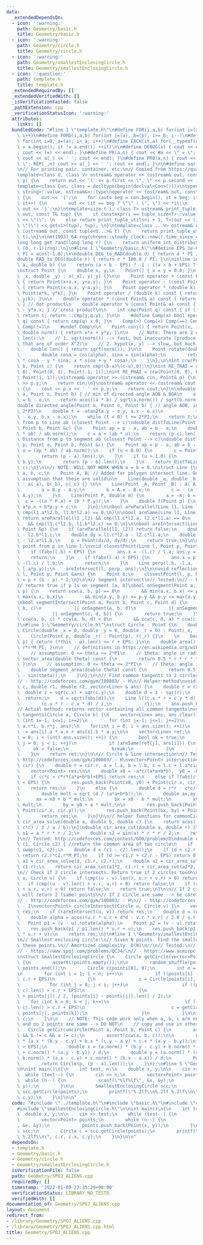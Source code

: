 ```yaml
---
data:
  _extendedDependsOn:
  - icon: ':warning:'
    path: Geometry/basic.h
    title: Geometry/basic.h
  - icon: ':warning:'
    path: Geometry/circle.h
    title: Geometry/circle.h
  - icon: ':warning:'
    path: Geometry/smallestEnclosingCircle.h
    title: Geometry/smallestEnclosingCircle.h
  - icon: ':question:'
    path: template.h
    title: template.h
  _extendedRequiredBy: []
  _extendedVerifiedWith: []
  _isVerificationFailed: false
  _pathExtension: cpp
  _verificationStatusIcon: ':warning:'
  attributes:
    links: []
  bundledCode: "#line 1 \"template.h\"\n#define FOR(i,a,b) for(int i=(a),_b=(b); i<=_b;\
    \ i++)\n#define FORD(i,a,b) for(int i=(a),_b=(b); i>=_b; i--)\n#define REP(i,a)\
    \ for(int i=0,_a=(a); i<_a; i++)\n#define EACH(it,a) for(__typeof(a.begin()) it\
    \ = a.begin(); it != a.end(); ++it)\n\n#define DEBUG(x) { cout << #x << \" = \"\
    ; cout << (x) << endl; }\n#define PR(a,n) { cout << #a << \" = \"; FOR(_,1,n)\
    \ cout << a[_] << ' '; cout << endl; }\n#define PR0(a,n) { cout << #a << \" =\
    \ \"; REP(_,n) cout << a[_] << ' '; cout << endl; }\n\n#define sqr(x) ((x) * (x))\n\
    \n// For printing pair, container, etc.\n// Copied from https://quangloc99.github.io/2021/07/30/my-CP-debugging-template.html\n\
    template<class U, class V> ostream& operator << (ostream& out, const pair<U, V>&\
    \ p) {\n    return out << '(' << p.first << \", \" << p.second << ')';\n}\n\n\
    template<class Con, class = decltype(begin(declval<Con>()))>\ntypename enable_if<!is_same<Con,\
    \ string>::value, ostream&>::type\noperator << (ostream& out, const Con& con)\
    \ {\n    out << '{';\n    for (auto beg = con.begin(), it = beg; it != con.end();\
    \ it++) {\n        out << (it == beg ? \"\" : \", \") << *it;\n    }\n    return\
    \ out << '}';\n}\ntemplate<size_t i, class T> ostream& print_tuple_utils(ostream&\
    \ out, const T& tup) {\n    if constexpr(i == tuple_size<T>::value) return out\
    \ << \")\"; \n    else return print_tuple_utils<i + 1, T>(out << (i ? \", \" :\
    \ \"(\") << get<i>(tup), tup); \n}\ntemplate<class ...U> ostream& operator <<\
    \ (ostream& out, const tuple<U...>& t) {\n    return print_tuple_utils<0, tuple<U...>>(out,\
    \ t);\n}\n\nmt19937_64 rng(chrono::steady_clock::now().time_since_epoch().count());\n\
    long long get_rand(long long r) {\n    return uniform_int_distribution<long long>\
    \ (0, r-1)(rng);\n}\n#line 1 \"Geometry/basic.h\"\n#define EPS 1e-6\nconst double\
    \ PI = acos(-1.0);\n\ndouble DEG_to_RAD(double d) { return d * PI / 180.0; }\n\
    double RAD_to_DEG(double r) { return r * 180.0 / PI; }\n\ninline int cmp(double\
    \ a, double b) {\n    return (a < b - EPS) ? -1 : ((a > b + EPS) ? 1 : 0);\n}\n\
    \nstruct Point {\n    double x, y;\n    Point() { x = y = 0.0; }\n    Point(double\
    \ _x, double _y) : x(_x), y(_y) {}\n\n    Point operator + (const Point& a) const\
    \ { return Point(x+a.x, y+a.y); }\n    Point operator - (const Point& a) const\
    \ { return Point(x-a.x, y-a.y); }\n    Point operator * (double k) const { return\
    \ Point(x*k, y*k); }\n    Point operator / (double k) const { return Point(x/k,\
    \ y/k); }\n\n    double operator * (const Point& a) const { return x*a.x + y*a.y;\
    \ } // dot product\n    double operator % (const Point& a) const { return x*a.y\
    \ - y*a.x; } // cross product\n\n    int cmp(Point q) const { if (int t = ::cmp(x,q.x))\
    \ return t; return ::cmp(y,q.y); }\n\n    #define Comp(x) bool operator x (Point\
    \ q) const { return cmp(q) x 0; }\n    Comp(>) Comp(<) Comp(==) Comp(>=) Comp(<=)\
    \ Comp(!=)\n    #undef Comp\n\n    Point conj() { return Point(x, -y); }\n   \
    \ double norm() { return x*x + y*y; }\n\n    // Note: There are 2 ways for implementing\
    \ len():\n    // 1. sqrt(norm()) --> fast, but inaccurate (produce some values\
    \ that are of order X^2)\n    // 2. hypot(x, y) --> slow, but much more accurate\n\
    \    double len() { return sqrt(norm()); }\n\n    Point rotate(double alpha) {\n\
    \        double cosa = cos(alpha), sina = sin(alpha);\n        return Point(x\
    \ * cosa - y * sina, x * sina + y * cosa);\n    }\n};\n\nint ccw(Point a, Point\
    \ b, Point c) {\n    return cmp((b-a)%(c-a),0);\n}\nint RE_TRAI = ccw(Point(0,\
    \ 0), Point(0, 1), Point(-1, 1));\nint RE_PHAI = ccw(Point(0, 0), Point(0, 1),\
    \ Point(1, 1));\nistream& operator >> (istream& cin, Point& p) {\n    cin >> p.x\
    \ >> p.y;\n    return cin;\n}\nostream& operator << (ostream& cout, Point& p)\
    \ {\n    cout << p.x << ' ' << p.y;\n    return cout;\n}\n\ndouble angle(Point\
    \ a, Point o, Point b) { // min of directed angle AOB & BOA\n    a = a - o; b\
    \ = b - o;\n    return acos((a * b) / sqrt(a.norm()) / sqrt(b.norm()));\n}\n\n\
    double directed_angle(Point a, Point o, Point b) { // angle AOB, in range [0,\
    \ 2*PI)\n    double t = -atan2(a.y - o.y, a.x - o.x)\n            + atan2(b.y\
    \ - o.y, b.x - o.x);\n    while (t < 0) t += 2*PI;\n    return t;\n}\n\n// Distance\
    \ from p to Line ab (closest Point --> c)\ndouble distToLine(Point p, Point a,\
    \ Point b, Point &c) {\n    Point ap = p - a, ab = b - a;\n    double u = (ap\
    \ * ab) / ab.norm();\n    c = a + (ab * u);\n    return (p-c).len();\n}\n\n//\
    \ Distance from p to segment ab (closest Point --> c)\ndouble distToLineSegment(Point\
    \ p, Point a, Point b, Point &c) {\n    Point ap = p - a, ab = b - a;\n    double\
    \ u = (ap * ab) / ab.norm();\n    if (u < 0.0) {\n        c = Point(a.x, a.y);\n\
    \        return (p - a).len();\n    }\n    if (u > 1.0) {\n        c = Point(b.x,\
    \ b.y);\n        return (p - b).len();\n    }\n    return distToLine(p, a, b,\
    \ c);\n}\n\n// NOTE: WILL NOT WORK WHEN a = b = 0.\nstruct Line {\n    double\
    \ a, b, c;\n    Point A, B; // Added for polygon intersect line. Do not rely on\
    \ assumption that these are valid\n\n    Line(double _a, double _b, double _c)\
    \ : a(_a), b(_b), c(_c) {} \n\n    Line(Point _A, Point _B) : A(_A), B(_B) {\n\
    \        a = B.y - A.y;\n        b = A.x - B.x;\n        c = - (a * A.x + b *\
    \ A.y);\n    }\n    Line(Point P, double m) {\n        a = -m; b = 1;\n      \
    \  c = -((a * P.x) + (b * P.y));\n    }\n    double f(Point p) {\n        return\
    \ a*p.x + b*p.y + c;\n    }\n};\n\nbool areParallel(Line l1, Line l2) {\n    return\
    \ cmp(l1.a*l2.b, l1.b*l2.a) == 0;\n}\n\nbool areSame(Line l1, Line l2) {\n   \
    \ return areParallel(l1 ,l2) && cmp(l1.c*l2.a, l2.c*l1.a) == 0\n             \
    \   && cmp(l1.c*l2.b, l1.b*l2.c) == 0;\n}\n\nbool areIntersect(Line l1, Line l2,\
    \ Point &p) {\n    if (areParallel(l1, l2)) return false;\n    double dx = l1.b*l2.c\
    \ - l2.b*l1.c;\n    double dy = l1.c*l2.a - l2.c*l1.a;\n    double d  = l1.a*l2.b\
    \ - l2.a*l1.b;\n    p = Point(dx/d, dy/d);\n    return true;\n}\n\n// closest\
    \ point from p in line l.\nvoid closestPoint(Line l, Point p, Point &ans) {\n\
    \    if (fabs(l.b) < EPS) {\n        ans.x = -(l.c) / l.a; ans.y = p.y;\n    \
    \    return;\n    }\n    if (fabs(l.a) < EPS) {\n        ans.x = p.x; ans.y =\
    \ -(l.c) / l.b;\n        return;\n    }\n    Line perp(l.b, -l.a, - (l.b*p.x -\
    \ l.a*p.y));\n    areIntersect(l, perp, ans);\n}\n\nvoid reflectionPoint(Line\
    \ l, Point p, Point &ans) {\n    Point b;\n    closestPoint(l, p, b);\n    ans\
    \ = p + (b - p) * 2;\n}\n\n// Segment intersect\n// Tested:\n// - https://cses.fi/problemset/task/2190/\n\
    // returns true if p is on segment [a, b]\nbool onSegment(Point a, Point b, Point\
    \ p) {\n    return ccw(a, b, p) == 0\n        && min(a.x, b.x) <= p.x && p.x <=\
    \ max(a.x, b.x)\n        && min(a.y, b.y) <= p.y && p.y <= max(a.y, b.y);\n}\n\
    \nbool segmentIntersect(Point a, Point b, Point c, Point d) {\n    if (onSegment(a,\
    \ b, c)\n            || onSegment(a, b, d)\n            || onSegment(c, d, a)\n\
    \            || onSegment(c, d, b)) {\n        return true;\n    }\n\n    return\
    \ ccw(a, b, c) * ccw(a, b, d) < 0\n        && ccw(c, d, a) * ccw(c, d, b) < 0;\n\
    }\n#line 1 \"Geometry/circle.h\"\nstruct Circle : Point {\n    double r;\n   \
    \ Circle(double _x = 0, double _y = 0, double _r = 0) : Point(_x, _y), r(_r) {}\n\
    \    Circle(Point p, double _r) : Point(p), r(_r) {}\n    \n    bool contains(Point\
    \ p) { return (*this - p).len() <= r + EPS; }\n\n    double area() const { return\
    \ r*r*M_PI; }\n\n    // definitions in https://en.wikipedia.org/wiki/Circle\n\
    \    // assumption: 0 <= theta <= 2*PI\n    // theta: angle in radian\n    double\
    \ sector_area(double theta) const {\n        return 0.5 * r * r * theta;\n   \
    \ }\n\n    // assumption: 0 <= theta <= 2*PI\n    // theta: angle in radian\n\
    \    double segment_area(double theta) const {\n        return 0.5 * r * r * (theta\
    \ - sin(theta));\n    }\n};\n\n// Find common tangents to 2 circles\n// Tested:\n\
    // - http://codeforces.com/gym/100803/ - H\n// Helper method\nvoid tangents(Point\
    \ c, double r1, double r2, vector<Line> & ans) {\n    double r = r2 - r1;\n  \
    \  double z = sqr(c.x) + sqr(c.y);\n    double d = z - sqr(r);\n    if (d < -EPS)\
    \  return;\n    d = sqrt(fabs(d));\n    Line l((c.x * r + c.y * d) / z,\n    \
    \        (c.y * r - c.x * d) / z,\n            r1);\n    ans.push_back(l);\n}\n\
    // Actual method: returns vector containing all common tangents\nvector<Line>\
    \ tangents(Circle a, Circle b) {\n    vector<Line> ans; ans.clear();\n    for\
    \ (int i=-1; i<=1; i+=2)\n        for (int j=-1; j<=1; j+=2)\n            tangents(b-a,\
    \ a.r*i, b.r*j, ans);\n    for(int i = 0; i < ans.size(); ++i)\n        ans[i].c\
    \ -= ans[i].a * a.x + ans[i].b * a.y;\n\n    vector<Line> ret;\n    for(int i\
    \ = 0; i < (int) ans.size(); ++i) {\n        bool ok = true;\n        for(int\
    \ j = 0; j < i; ++j)\n            if (areSame(ret[j], ans[i])) {\n           \
    \     ok = false;\n                break;\n            }\n        if (ok) ret.push_back(ans[i]);\n\
    \    }\n    return ret;\n}\n\n// Circle & line intersection\n// Tested:\n// -\
    \ http://codeforces.com/gym/100803/ - H\nvector<Point> intersection(Line l, Circle\
    \ cir) {\n    double r = cir.r, a = l.a, b = l.b, c = l.c + l.a*cir.x + l.b*cir.y;\n\
    \    vector<Point> res;\n\n    double x0 = -a*c/(a*a+b*b),  y0 = -b*c/(a*a+b*b);\n\
    \    if (c*c > r*r*(a*a+b*b)+EPS) return res;\n    else if (fabs(c*c - r*r*(a*a+b*b))\
    \ < EPS) {\n        res.push_back(Point(x0, y0) + Point(cir.x, cir.y));\n    \
    \    return res;\n    }\n    else {\n        double d = r*r - c*c/(a*a+b*b);\n\
    \        double mult = sqrt (d / (a*a+b*b));\n        double ax,ay,bx,by;\n  \
    \      ax = x0 + b * mult;\n        bx = x0 - b * mult;\n        ay = y0 - a *\
    \ mult;\n        by = y0 + a * mult;\n\n        res.push_back(Point(ax, ay) +\
    \ Point(cir.x, cir.y));\n        res.push_back(Point(bx, by) + Point(cir.x, cir.y));\n\
    \        return res;\n    }\n}\n\n// helper functions for commonCircleArea\ndouble\
    \ cir_area_solve(double a, double b, double c) {\n    return acos((a*a + b*b -\
    \ c*c) / 2 / a / b);\n}\ndouble cir_area_cut(double a, double r) {\n    double\
    \ s1 = a * r * r / 2;\n    double s2 = sin(a) * r * r / 2;\n    return s1 - s2;\n\
    }\n// Tested: http://codeforces.com/contest/600/problem/D\ndouble commonCircleArea(Circle\
    \ c1, Circle c2) { //return the common area of two circle\n    if (c1.r < c2.r)\
    \ swap(c1, c2);\n    double d = (c1 - c2).len();\n    if (d + c2.r <= c1.r + EPS)\
    \ return c2.r*c2.r*M_PI;\n    if (d >= c1.r + c2.r - EPS) return 0.0;\n    double\
    \ a1 = cir_area_solve(d, c1.r, c2.r);\n    double a2 = cir_area_solve(d, c2.r,\
    \ c1.r);\n    return cir_area_cut(a1*2, c1.r) + cir_area_cut(a2*2, c2.r);\n}\n\
    \n// Check if 2 circle intersects. Return true if 2 circles touch\nbool areIntersect(Circle\
    \ u, Circle v) {\n    if (cmp((u - v).len(), u.r + v.r) > 0) return false;\n \
    \   if (cmp((u - v).len() + v.r, u.r) < 0) return false;\n    if (cmp((u - v).len()\
    \ + u.r, v.r) < 0) return false;\n    return true;\n}\n\n// If 2 circle touches,\
    \ will return 2 (same) points\n// If 2 circle are same --> be careful\n// Tested:\n\
    // - http://codeforces.com/gym/100803/ - H\n// - http://codeforces.com/gym/100820/\
    \ - I\nvector<Point> circleIntersect(Circle u, Circle v) {\n    vector<Point>\
    \ res;\n    if (!areIntersect(u, v)) return res;\n    double d = (u - v).len();\n\
    \    double alpha = acos((u.r * u.r + d*d - v.r * v.r) / 2.0 / u.r / d);\n\n \
    \   Point p1 = (v - u).rotate(alpha);\n    Point p2 = (v - u).rotate(-alpha);\n\
    \    res.push_back(p1 / p1.len() * u.r + u);\n    res.push_back(p2 / p2.len()\
    \ * u.r + u);\n    return res;\n}\n#line 1 \"Geometry/smallestEnclosingCircle.h\"\
    \n// Smallest enclosing circle:\n// Given N points. Find the smallest circle enclosing\
    \ these points.\n// Amortized complexity: O(N)\n//\n// Tested:\n// - https://www.spoj.com/problems/ALIENS/\n\
    // - https://www.spoj.com/problems/QCJ4/\n// - https://www.acmicpc.net/problem/2626\n\
    \nstruct SmallestEnclosingCircle {\n    Circle getCircle(vector<Point> points)\
    \ {\n        assert(!points.empty());\n\n        random_shuffle(points.begin(),\
    \ points.end());\n        Circle c(points[0], 0);\n        int n = points.size();\n\
    \n        for (int i = 1; i < n; i++)\n            if ((points[i] - c).len() >\
    \ c.r + EPS)\n            {\n                c = Circle(points[i], 0);\n     \
    \           for (int j = 0; j < i; j++)\n                    if ((points[j] -\
    \ c).len() > c.r + EPS)\n                    {\n                        c = Circle((points[i]\
    \ + points[j]) / 2, (points[i] - points[j]).len() / 2);\n                    \
    \    for (int k = 0; k < j; k++)\n                            if ((points[k] -\
    \ c).len() > c.r + EPS)\n                                c = getCircumcircle(points[i],\
    \ points[j], points[k]);\n                    }\n            }\n\n        return\
    \ c;\n    }\n\n    // NOTE: This code work only when a, b, c are not collinear\
    \ and no 2 points are same --> DO NOT\n    // copy and use in other cases.\n \
    \   Circle getCircumcircle(Point a, Point b, Point c) {\n        assert(a != b\
    \ && b != c && a != c);\n        assert(ccw(a, b, c));\n\n        double d = 2.0\
    \ * (a.x * (b.y - c.y) + b.x * (c.y - a.y) + c.x * (a.y - b.y));\n        assert(fabs(d)\
    \ > EPS);\n        double x = (a.norm() * (b.y - c.y) + b.norm() * (c.y - a.y)\
    \ + c.norm() * (a.y - b.y)) / d;\n        double y = (a.norm() * (c.x - b.x) +\
    \ b.norm() * (a.x - c.x) + c.norm() * (b.x - a.x)) / d;\n        Point p(x, y);\n\
    \        return Circle(p, (p - a).len());\n    }\n};\n#line 5 \"Geometry/SPOJ_ALIENS.cpp\"\
    \n\nint main()\n{\n    int test, n;\n    double x, y;\n\n    cin >> test;\n  \
    \  while (test--) {\n        cin >> n;\n        vector<Point> points;\n      \
    \  while (n--) {\n            scanf(\"%lf%lf\", &x, &y);\n            points.push_back(Point(x,\
    \ y));\n        }\n\n        SmallestEnclosingCircle scc;\n        Circle c =\
    \ scc.getCircle(points);\n        printf(\"%.2lf\\n%.2lf %.2lf\\n\", c.r, c.x,\
    \ c.y);\n    }\n}\n\n"
  code: "#include \"../template.h\"\n#include \"basic.h\"\n#include \"circle.h\"\n\
    #include \"smallestEnclosingCircle.h\"\n\nint main()\n{\n    int test, n;\n  \
    \  double x, y;\n\n    cin >> test;\n    while (test--) {\n        cin >> n;\n\
    \        vector<Point> points;\n        while (n--) {\n            scanf(\"%lf%lf\"\
    , &x, &y);\n            points.push_back(Point(x, y));\n        }\n\n        SmallestEnclosingCircle\
    \ scc;\n        Circle c = scc.getCircle(points);\n        printf(\"%.2lf\\n%.2lf\
    \ %.2lf\\n\", c.r, c.x, c.y);\n    }\n}\n\n"
  dependsOn:
  - template.h
  - Geometry/basic.h
  - Geometry/circle.h
  - Geometry/smallestEnclosingCircle.h
  isVerificationFile: false
  path: Geometry/SPOJ_ALIENS.cpp
  requiredBy: []
  timestamp: '2022-01-09 23:35:29+08:00'
  verificationStatus: LIBRARY_NO_TESTS
  verifiedWith: []
documentation_of: Geometry/SPOJ_ALIENS.cpp
layout: document
redirect_from:
- /library/Geometry/SPOJ_ALIENS.cpp
- /library/Geometry/SPOJ_ALIENS.cpp.html
title: Geometry/SPOJ_ALIENS.cpp
---
```

